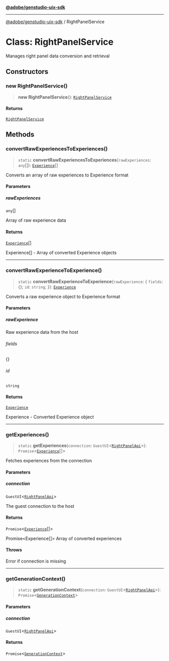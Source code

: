 [**@adobe/genstudio-uix-sdk**](../README.md)

***

[@adobe/genstudio-uix-sdk](../globals.md) / RightPanelService

# Class: RightPanelService

Manages right panel data conversion and retrieval

## Constructors

### new RightPanelService()

> **new RightPanelService**(): [`RightPanelService`](RightPanelService.md)

#### Returns

[`RightPanelService`](RightPanelService.md)

## Methods

### convertRawExperiencesToExperiences()

> `static` **convertRawExperiencesToExperiences**(`rawExperiences`: `any`[]): [`Experience`](../interfaces/Experience.md)[]

Converts an array of raw experiences to Experience format

#### Parameters

##### rawExperiences

`any`[]

Array of raw experience data

#### Returns

[`Experience`](../interfaces/Experience.md)[]

Experience[] - Array of converted Experience objects

***

### convertRawExperienceToExperience()

> `static` **convertRawExperienceToExperience**(`rawExperience`: \{ `fields`: \{\}; `id`: `string`; \}): [`Experience`](../interfaces/Experience.md)

Converts a raw experience object to Experience format

#### Parameters

##### rawExperience

Raw experience data from the host

###### fields

\{\}

###### id

`string`

#### Returns

[`Experience`](../interfaces/Experience.md)

Experience - Converted Experience object

***

### getExperiences()

> `static` **getExperiences**(`connection`: `GuestUI`\<[`RightPanelApi`](../interfaces/RightPanelApi.md)\>): `Promise`\<[`Experience`](../interfaces/Experience.md)[]\>

Fetches experiences from the connection

#### Parameters

##### connection

`GuestUI`\<[`RightPanelApi`](../interfaces/RightPanelApi.md)\>

The guest connection to the host

#### Returns

`Promise`\<[`Experience`](../interfaces/Experience.md)[]\>

Promise<Experience[]> Array of converted experiences

#### Throws

Error if connection is missing

***

### getGenerationContext()

> `static` **getGenerationContext**(`connection`: `GuestUI`\<[`RightPanelApi`](../interfaces/RightPanelApi.md)\>): `Promise`\<[`GenerationContext`](../type-aliases/GenerationContext.md)\>

#### Parameters

##### connection

`GuestUI`\<[`RightPanelApi`](../interfaces/RightPanelApi.md)\>

#### Returns

`Promise`\<[`GenerationContext`](../type-aliases/GenerationContext.md)\>

